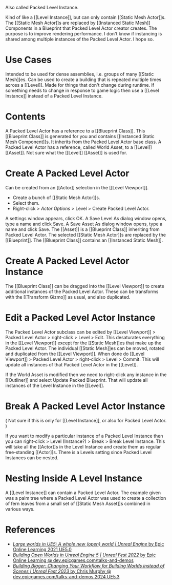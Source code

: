 Also called Packed Level Instance.

Kind of like a [[Level Instance]], but can only contain [[Static Mesh Actor]]s.
The [[Static Mesh Actor]]s are replaced by [[Instanced Static Mesh]] Components in a Blueprint that Packed Level Actor creator creates.
The purpose is to improve rendering performance.
I don't know if instancing is shared among multiple instances of the Packed Level Actor.
I hope so.


# Use Cases

Intended to be used for dense assemblies, i.e. groups of many [[Static Mesh]]es.
Can be used to create a building that is repeated multiple times across a [[Level]].
Made for things that don't change during runtime.
If something needs to change in response to game logic then use a [[Level Instance]] instead of a Packed Level Instance.


# Contents

A Packed Level Actor has a reference to a [[Blueprint Class]].
This [[Blueprint Class]] is generated for you and contains [[Instanced Static Mesh Component]]s.
It inherits from the Packed Level Actor base class.
A Packed Level Actor has a reference, called World Asset, to a [[Level]] [[Asset]].
Not sure what the [[Level]] [[Asset]] is used for.


# Create A Packed Level Actor

Can be created from an [[Actor]] selection in the [[Level Viewport]].
- Create a bunch of [[Static Mesh Actor]]s.
- Select them.
- Right-click > _Actor Options_ > Level > Create Packed Level Actor.

A settings window appears, click OK.
A Save Level As dialog window opens, type a name and click Save.
A Save Asset As dialog window opens, type a name and click Save.
The [[Asset]] is a [[Blueprint Class]] inheriting from Packed Level Actor.
The selected [[Static Mesh Actor]]s are replaced by the [[Blueprint]].
The [[Blueprint Class]] contains an [[Instanced Static Mesh]].


# Create A Packed Level Actor Instance

The [[Blueprint Class]] can be dragged into the [[Level Viewport]] to create additional instances of the Packed Level Actor.
These can be transforms with the [[Transform Gizmo]] as usual, and also duplicated.


# Edit a Packed Level Actor Instance

The Packed Level Actor subclass can be edited by [[Level Viewport]] > Packed Level Actor > right-click > Level > Edit.
This desaturates everything in the [[Level Viewport]] except for the [[Static Mesh]]es that make up the Packed Level Actor.
The individual [[Static Mesh]]es can be moved, rotated and duplicated from the [[Level Viewport]].
When done do [[Level Viewport]] > Packed Level Actor > right-click > Level > Commit.
This will update all instances of that Packed Level Actor in the [[Level]].

If the World Asset is modified then we need to right-click any instance in the [[Outliner]] and select Update Packed Blueprint.
That will update all instances of the Level Instance in the [[Level]].


# Break A Packed Level Actor Instance

(
Not sure if this is only for [[Level Instance]], or also for Packed Level Actor.
)

If you want to modify a particular instance of a Packed Level Instance then you can right-click > Level (Instance?) > Break > Break Level Instance.
This will take all the [[Actor]]s in the Level Instance and create them as regular free-standing [[Actor]]s.
There is a Levels setting since Packed Level Instances can be nested.


# Nesting Inside A Level Instance

A [[Level Instance]] can contain a Packed Level Actor.
The example given was a palm tree where a Packed Level Actor was used to create a collection of fern leaves from a small set of [[Static Mesh Asset]]s combined in various ways.


# References

- [_Large worlds in UE5: A whole new (open) world | Unreal Engine_ by Epic Online Learning 2021 UE5.0](https://dev.epicgames.com/community/learning/talks-and-demos/KBe/large-worlds-in-ue5-a-whole-new-open-world-unreal-engine)
- [_Building Open Worlds in Unreal Engine 5 | Unreal Fest 2022_ by Epic Online Learning @ dev.epicgames.com/talks-and-demos](https://dev.epicgames.com/community/learning/talks-and-demos/LLM5/building-open-worlds-in-unreal-engine-5-unreal-fest-2022)
- [_Building Bigger: Changing Your Workflow for Building Worlds instead of Scenes | Unreal Fest 2023_ by Chris Murphy @ dev.epicgames.com/talks-and-demos 2024 UE5.3](https://dev.epicgames.com/community/learning/talks-and-demos/jwlJ/unreal-engine-building-bigger-changing-your-workflow-for-building-worlds-instead-of-scenes-unreal-fest-2023)


